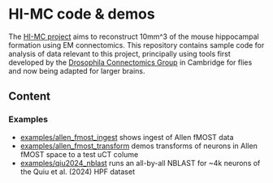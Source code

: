 # HI-MC code & demos
The [HI-MC project](https://reporter.nih.gov/project-details/10665380) aims to reconstruct 10mm^3 of the mouse hippocampal formation using EM connectomics. This repository contains sample code for analysis of data relevant to this project, principally using tools first developed by the [Drosophila Connectomics Group](https://www.zoo.cam.ac.uk/research/groups/connectomics) in Cambridge for flies and now being adapted for larger brains.

## Content

### Examples

- [examples/allen_fmost_ingest](https://github.com/flyconnectome/hi-mc/blob/main/examples/allen_fmost_ingest.ipynb) shows ingest of Allen fMOST data
- [examples/allen_fmost_transform](https://github.com/flyconnectome/hi-mc/blob/main/examples/allen_fmost_transform.ipynb) demos transforms of neurons in Allen fMOST space to a test uCT colume
- [examples/qiu2024_nblast](https://github.com/flyconnectome/hi-mc/blob/main/examples/qiu2024_nblast.ipynb) runs an all-by-all NBLAST for ~4k neurons of the Quiu et al. (2024) HPF dataset
